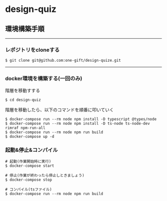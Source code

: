# design-quiz
## 環境構築手順
---
### レポジトリをcloneする
`$ git clone git@github.com:one-gift/design-quize.git`

----
### docker環境を構築する(一回のみ)
階層を移動すする

`$ cd design-quiz`

階層を移動したら、以下のコマンドを順番に叩いていく

```
$ docker-compose run --rm node npm install -D typescript @types/node
$ docker-compose run --rm node npm install -D ts-node ts-node-dev rimraf npm-run-all
$ docker-compose run --rm node npm run build
$ docker-compose up -d
```

### 起動&停止&コンパイル

```
# 起動(作業開始時に実行)
$ docker-compose start

# 停止(作業が終わったら停止しときましょう)
$ docker-compose stop

# コンパイル(tsファイル)
$ docker-compose run --rm node npm run build
```
